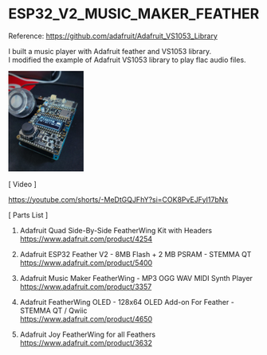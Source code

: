 # ESP32_V2_MUSIC_MAKER_FEATHER
Reference: https://github.com/adafruit/Adafruit_VS1053_Library

I built a music player with Adafruit feather and VS1053 library.<br>
I modified the example of Adafruit VS1053 library to play flac audio files. <br>

<img src = './feathers.jpg' height='30%' width='30%' />

[ Video ]

https://youtube.com/shorts/-MeDtGQJFhY?si=COK8PvEJFyI17bNx

[ Parts List ]
1. Adafruit Quad Side-By-Side FeatherWing Kit with Headers<br>
https://www.adafruit.com/product/4254

2. Adafruit ESP32 Feather V2 - 8MB Flash + 2 MB PSRAM - STEMMA QT<br>
https://www.adafruit.com/product/5400

3. Adafruit Music Maker FeatherWing - MP3 OGG WAV MIDI Synth Player<br>
https://www.adafruit.com/product/3357

4. Adafruit FeatherWing OLED - 128x64 OLED Add-on For Feather - STEMMA QT / Qwiic<br>
https://www.adafruit.com/product/4650

5. Adafruit Joy FeatherWing for all Feathers<br>
https://www.adafruit.com/product/3632
